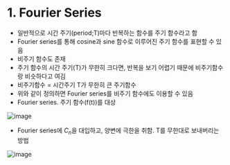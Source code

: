 # 1. Fourier Series
- 일반적으로 시간 주기(period;T)마다 반복하는 함수를 주기 함수라고 함
- Fourier series를 통해 cosine과 sine 함수로 이루어진 주기 함수를 표현할 수 있음
- 비주기 함수도 존재
- 주기 함수의 시간 주기(T)가 무한히 크다면, 반복을 보기 어렵기 때문에 비주기함수랑 비슷하다고 여김
- 비주기함수 = 시간주기 T가 무한히 큰 주기함수
- 위와 같이 정의하면 Fourier series를 비주기 함수에도 이용할 수 있음
- Fourier series. 주기 함수(f(t))를 대상

![image](https://github.com/user-attachments/assets/edcd81d0-4228-44c4-a516-2a94abb34b18)

- Fourier series에 $C_n$을 대입하고, 양변에 극한을 취함. T를 무한대로 보내버리는 방법

![image](https://github.com/user-attachments/assets/14e12b7f-91cd-46ca-a5cb-9841affa9e58)



